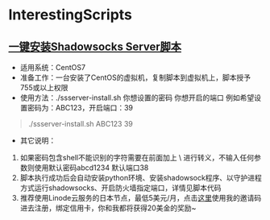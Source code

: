 # InterestingScripts

## [一键安装Shadowsocks Server脚本](https://github.com/ahtcfg24/ProgramDemos/blob/master/shell/ssserver-install.sh)
* 适用系统：CentOS7
* 准备工作：一台安装了CentOS的虚拟机，复制脚本到虚拟机上，脚本授予755或以上权限
* 使用方法：./ssserver-install.sh 你想设置的密码 你想开启的端口
例如希望设置密码为：ABC123，开启端口：39
> ./ssserver-install.sh ABC123 39

* 其它说明：
1. 如果密码包含shell不能识别的字符需要在前面加上 \ 进行转义，不输入任何参数则使用默认密码abcd1234 默认端口38
2. 脚本执行成功后会自动安装python环境、安装shadowsock程序、以守护进程方式运行shadowsocks、开启防火墙指定端口，详情见脚本代码
3. 推荐使用Linode云服务的日本节点，最低5美元/月，点击[这里](https://www.linode.com/?r=078af6c130e3db5f5626ff5d79b09adcf09892c7)使用我的邀请码进去注册，绑定信用卡，你和我都将获得20美金的奖励~

